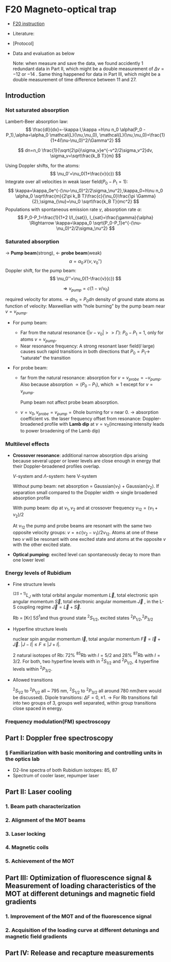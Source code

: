 # F20 Magneto-optical trap

- [F20 instruction](https://www.physi.uni-heidelberg.de/Einrichtungen/FP/anleitungen/F20.pdf)

- Literature:

- [Protocol]

- Data and evaluation as below

  Note: when measure and save the data, we found accidently 1 redundant data in Part II, which might be a double measurement of $\Delta \nu=-12$ or $-14​$ . Same thing happened for data in Part III, which might be a double measurement of time difference between 11 and 27.

## Introduction

### Not saturated absorption

Lambert-Beer absorption law: 
$$
\frac{dI}{dx}=-\kappa I,\kappa =h\nu n_0 \alpha(P_0 - P_1),\alpha=\alpha_0 \mathcal{L}(\nu,\nu_0), \mathcal{L}(\nu,\nu_0)=\frac{1}{1+4(\nu-\nu_0)^2/\Gamma^2}
$$

$$
dn=n_0 \frac{1}{\sqrt{2\pi}\sigma_v}e^{-v^2/2\sigma_v^2}dv, \sigma_v=\sqrt\frac{k_B T}{m}
$$

Using Doppler shifts, for the atoms:
$$
\nu_0'=\nu_0(1+\frac{v}{c})
$$
Integrate over all velocities in weak laser field($P_0-P_1=1​$):
$$
\kappa=\kappa_0e^{-(\nu-\nu_0)^2/2\sigma_\nu^2},\kappa_0=h\nu n_0 \alpha_0 \sqrt\frac{m}{2\pi k_B T}\frac{c}{\nu_0}\frac{\pi \Gamma}{2},\sigma_{\nu}=\nu_0 \sqrt\frac{k_B T}{mc^2}
$$
Populations with spontaneous emission rate $\gamma$, absorption rate $\alpha​$:
$$
P_0-P_1=\frac{1}{1+2 I/I_{sat}}, I_{sat}=\frac{\gamma}{\alpha} \Rightarrow \kappa=\kappa_0 \sqrt{P_0-P_1}e^{-(\nu-\nu_0)^2/2\sigma_\nu^2}
$$

### Saturated absorption

-> **Pump beam**(strong), <- **probe beam**(weak)
$$
\alpha=\alpha_0 \mathcal{L}(\nu,\nu_0'')
$$
Doppler shift, for the pump beam:
$$
\nu_0''=\nu_0(1-\frac{v}{c})
$$

$$
\Rightarrow v_{pump}=c(1-\nu/\nu_0)
$$

required velocity for atoms. -> $dn_0=P_0 dn$ density of ground state atoms as function of velocity: Maxwellian with "hole burning" by the pump beam near $v=v_{pump}$.

* For pump beam: 
  * Far from the natural resonance ($|\nu-\nu_0|>>\Gamma$): $P_0-P_1=1$, only for atoms $v=v_{pump}$.
  * Near resonance frequency: A strong resonant laser field($I​$ large) causes such rapid transitions in both directions that $P_0=P_1​$ -> "saturate" the transition

* For probe beam: 

  * far from the natural resonance: absorption for $v=v_{probe}=-v_{pump}​$.  Also because absorption $\propto (P_0-P_1)​$, which $\approx1​$ except for $v=v_{pump}​$. 

    Pump beam not affect probe beam absorption.

  *  $\nu=\nu_0,v_{probe}=v_{pump}=0​$ hole burning for v near 0. -> absorption coefficient vs. the laser frequency offset from resonance: Doppler-broadened profile with **Lamb dip** at $\nu=\nu_0​$ (increasing intensity leads to power broadening of the Lamb dip)

### Multilevel effects

* **Crossover resonance**: additional narrow absorption dips arising because several upper or lower levels are close enough in energy that their Doppler-broadened profiles overlap. 

  $V$-system and $\Lambda$-system: here V-system

  Without pump beam: net absorption = Gaussian($\nu_1​$) + Gaussian($\nu_2​$). If separation small compared to the Doppler width -> single broadened absorption profile

  With pump beam: dip at $\nu_1,\nu_2$ and at crossover frequency $\nu_{12}=(\nu_1+\nu_2)/2$ 

  At $\nu_{12}$ the pump and probe beams are resonant with the same two opposite velocity groups: $v=\pm c(\nu_2-\nu_1)/2\nu_{12}$. Atoms at one of these two $v$ will be resonant with one excited state and atoms at the opposite $v$ with the other excited state.

* **Optical pumping**: excited level can spontaneously decay to more than one lower level

### Energy levels of Rubidium

* Fine structure levels

  $^{(2S+1)}L_J$  with total orbital angular momentum $\vec L$, total electronic spin angular momentum $\vec S$, total electronic angular momentum $\vec J$ , in the L-S coupling regime $\vec J= \vec L + \vec S$.

  Rb = [Kr] $5 S^1​$ and thus ground state $^2 S_{1/2}​$, excited states $^2 P_{1/2}, ^2P_{3/2}​$ 

* Hyperfine structure levels

  nuclear spin angular momentum $\vec I$, total angular momentum $\vec F=\vec I + \vec J$. $|J-I|\leq F \leq |J+I|$.

  2 natural isotopes of Rb: 72% $^{85}$Rb with $I=5/2$ and 28% $^{87}$Rb with $I=3/2$. For both, two hyperfine levels with in  $^2 S_{1/2}$ and $^2 P_{1/2}$, 4 hyperfine levels within $^2 P_{3/2}$.

* Allowed transitions

  $^2 S_{1/2}$ to $^2 P_{1/2}$ all ~ 795 nm, $^2 S_{1/2}$ to $^2 P_{3/2}$ all around 780 nm(here would be discussed). Dipole transitions: $\Delta F = 0, \pm 1$. -> For Rb transitions fall into two groups of 3, groups well separated, within group transitions close spaced in energy.

### Frequency modulation(FM) spectroscopy



## Part I: Doppler free spectroscopy

### § Familiarization with basic monitoring and controlling units in the optics lab

* D2-line spectra of both Rubidium isotopes: 85, 87
* Spectrum of cooler laser, repumper laser



## Part II: Laser cooling

### 1. Beam path characterization

### 2. Alignment of the MOT beams

### 3. Laser locking

### 4. Magnetic coils

### 5. Achievement of the MOT

## Part III: Optimization of fluorescence signal & Measurement of loading characteristics of the MOT at different detunings and magnetic field gradients

### 1. Improvement of the MOT and of the fluorescence signal

### 2. Acquisition of the loading curve at different detunings and magnetic field gradients

## Part IV: Release and recapture measurements

